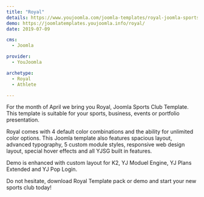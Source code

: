 ```yaml
---
title: "Royal"
details: https://www.youjoomla.com/joomla-templates/royal-joomla-sports-club-template.html
demo: https://joomlatemplates.youjoomla.info/royal/
date: 2019-07-09

cms: 
  - Joomla

provider:
  - YouJoomla

archetype:
  - Royal
  - Athlete

--- 
```


For the month of April we bring you Royal, Joomla Sports Club Template. This template is suitable for your sports, business, events or portfolio presentation.

Royal comes with 4 default color combinations and the ability for unlimited color options. This Joomla template also features spacious layout, advanced typography, 5 custom module styles, responsive web design layout, special hover effects and all YJSG built in features.

Demo is enhanced with custom layout for K2, YJ Moduel Engine, YJ Plans Extended and YJ Pop Login.

Do not hesitate, download Royal Template pack or demo and start your new sports club today!
